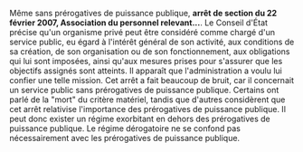 Même sans prérogatives de puissance publique, **arrêt de section du 22 février 2007, Association du personnel relevant...**. Le Conseil d'État précise qu'un organisme privé peut être considéré comme chargé d'un service public, eu égard à l'intérêt général de son activité, aux conditions de sa création, de son organisation ou de son fonctionnement, aux obligations qui lui sont imposées, ainsi qu'aux mesures prises pour s'assurer que les objectifs assignés sont atteints. Il apparaît que l'administration a voulu lui confier une telle mission. Cet arrêt a fait beaucoup de bruit, car il concernait un service public sans prérogatives de puissance publique. Certains ont parlé de la "mort" du critère matériel, tandis que d'autres considèrent que cet arrêt relativise l'importance des prérogatives de puissance publique. Il peut donc exister un régime exorbitant en dehors des prérogatives de puissance publique. Le régime dérogatoire ne se confond pas nécessairement avec les prérogatives de puissance publique.